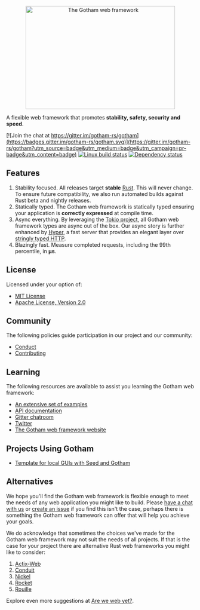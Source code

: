 <p align="center">
  <img src="https://gotham.rs/assets/brand/logo.svg" alt="The Gotham web framework" width="400" height="276">
</p>

A flexible web framework that promotes **stability, safety, security and speed**.

[![Join the chat at https://gitter.im/gotham-rs/gotham](https://badges.gitter.im/gotham-rs/gotham.svg)](https://gitter.im/gotham-rs/gotham?utm_source=badge&utm_medium=badge&utm_campaign=pr-badge&utm_content=badge)
[![Linux build status](https://travis-ci.org/gotham-rs/gotham.svg?branch=master)](https://travis-ci.org/gotham-rs/gotham)
[![Dependency status](https://deps.rs/repo/github/gotham-rs/gotham/status.svg)](https://deps.rs/repo/github/gotham-rs/gotham)

## Features

1.  Stability focused. All releases target **stable**
    [Rust](https://www.rust-lang.org/en-US/). This will never
    change. To ensure future compatibility, we also run automated builds against
    Rust beta and nightly releases.
1.  Statically typed. The Gotham web framework is statically typed ensuring your
    application is **correctly expressed** at compile time.
1.  Async everything. By leveraging the [Tokio project](https://tokio.rs), all
    Gotham web framework types are async out of the box.  Our async story is
    further enhanced by [Hyper](https://hyper.rs), a fast server that provides
    an elegant layer over
    [stringly typed HTTP](http://wiki.c2.com/?StringlyTyped).
1.  Blazingly fast. Measure completed requests, including the 99th percentile,
    in **µs**.

## License

Licensed under your option of:

* [MIT License](LICENSE-MIT)
* [Apache License, Version 2.0](LICENSE-APACHE)

## Community

The following policies guide participation in our project and our community:

* [Conduct](CODE_OF_CONDUCT.md)
* [Contributing](CONTRIBUTING.md)

## Learning

The following resources are available to assist you learning the Gotham web
framework:

* [An extensive set of examples](examples)
* [API documentation](https://docs.rs/gotham/)
* [Gitter chatroom](https://gitter.im/gotham-rs/gotham)
* [Twitter](https://twitter.com/gotham_rs)
* [The Gotham web framework website](https://gotham.rs)

## Projects Using Gotham

* [Template for local GUIs with Seed and Gotham](https://gitlab.com/liketechnik/local-gui-seed-gotham)

## Alternatives

We hope you'll find the Gotham web framework is flexible enough to meet the
needs of any web application you might like to build. Please
[have a chat with us](https://gitter.im/gotham-rs/gotham) or
[create an issue](https://github.com/gotham-rs/gotham/issues) if you find this
isn't the case, perhaps there is something the Gotham web framework can offer
that will help you achieve your goals.

We do acknowledge that sometimes the choices we've made for the Gotham web
framework may not suit the needs of all projects. If that is the case for your
project there are alternative Rust web frameworks you might like to consider:

1. [Actix-Web](https://github.com/actix/actix-web)
1. [Conduit](https://github.com/conduit-rust/conduit)
1. [Nickel](https://github.com/nickel-org/nickel.rs)
1. [Rocket](https://github.com/SergioBenitez/Rocket)
1. [Rouille](https://github.com/tomaka/rouille)

Explore even more suggestions at [Are we web yet?](http://www.arewewebyet.org/).
